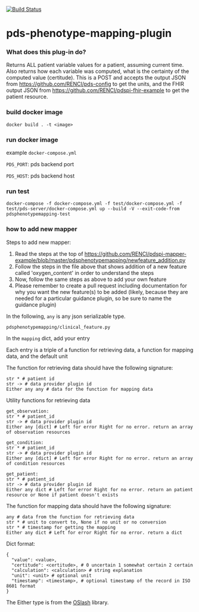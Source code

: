[![Build Status](https://travis-ci.com/RENCI/pdspi-mapper-example.svg?branch=master)](https://travis-ci.com/RENCI/pdspi-mapper-example)

# pds-phenotype-mapping-plugin

### What does this plug-in do?

Returns ALL patient variable values for a patient, assuming current time. Also returns how each variable was computed, what is the certainty of the computed value (certitude).
This is a POST and accepts the output JSON from https://github.com/RENCI/pds-config to get the units, and the FHIR output JSON from https://github.com/RENCI/pdspi-fhir-example to get the patient resource.

### build docker image

```
docker build . -t <image>
```

### run docker image

example `docker-compose.yml`

`PDS_PORT`: pds backend port

`PDS_HOST`: pds backend host


### run test

```
docker-compose -f docker-compose.yml -f test/docker-compose.yml -f test/pds-server/docker-compose.yml up --build -V --exit-code-from pdsphenotypemapping-test
```

### how to add new mapper

Steps to add new mapper:
1. Read the steps at the top of https://github.com/RENCI/pdspi-mapper-example/blob/master/pdsphenotypemapping/newfeature_addition.py
2. Follow the steps in the file above that shows addition of a new feature called 'oxygen_content' in order to understand the steps
3. Now, follow the same steps as above to add your own feature
4. Please remember to create a pull request including documentation for why you want the new feature(s) to be added (likely, because they are needed for a particular guidance plugin, so be sure to name the guidance plugin)

In the following, `any` is any json serializable type.

`pdsphenotypemapping/clinical_feature.py`

In the `mapping` dict, add your entry

Each entry is a triple of a function for retrieving data, a function for mapping data, and the default unit


The function for retrieving data should have the following signature:

```
str * # patient id
str -> # data provider plugin id 
Either any any # data for the function for mapping data
```

Utility functions for retrieving data

```
get_observation:
str * # patient_id
str -> # data provider plugin id
Either any [dict] # Left for error Right for no error. return an array of observation resources
```

```
get_condition:
str * # patient_id
str -> # data provider plugin id
Either any [dict] # Left for error Right for no error. return an array of condition resources
```

```
get_patient:
str * # patient_id
str -> # data provider plugin id
Either any dict # Left for error Right for no error. return an patient resource or None if patient doesn't exists
```

The function for mapping data should have the following signature:

```
any # data from the function for retrieving data
str * # unit to convert to, None if no unit or no conversion
str * # timestamp for getting the mapping
Either any dict # Left for error Right for no error. return a dict
```

Dict format:

```
{
  "value": <value>,
  "certitude": <certitude>, # 0 uncertain 1 somewhat certain 2 certain
  "calculation": <calculation> # string explanation
  "unit": <unit> # optional unit
  "timestamp": <timestamp>, # optional timestamp of the record in ISO 8601 format
}
```

The Either type is from the [OSlash](https://github.com/dbrattli/OSlash) library.

